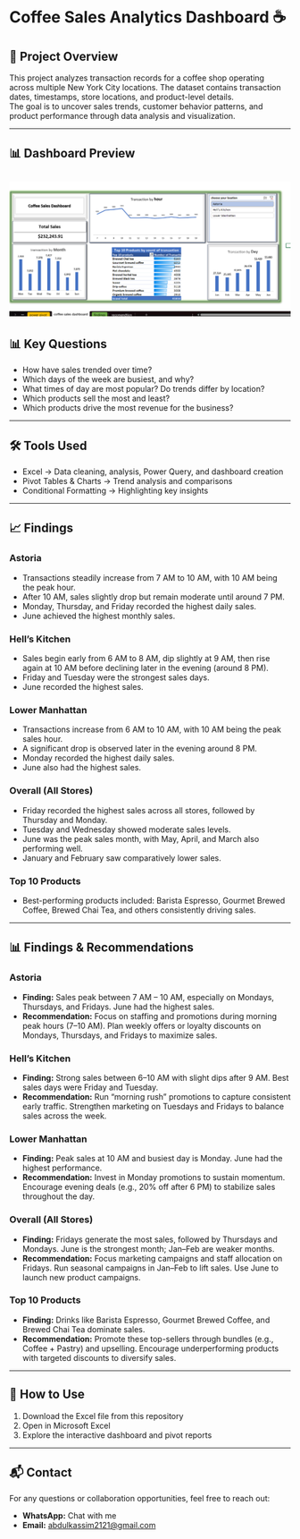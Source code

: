 # Coffee Sales Analytics Dashboard ☕

## 📌 Project Overview
This project analyzes transaction records for a coffee shop operating across multiple New York City locations. The dataset contains transaction dates, timestamps, store locations, and product-level details.  
The goal is to uncover sales trends, customer behavior patterns, and product performance through data analysis and visualization.

---

## 📊 Dashboard Preview
![Coffee Sales Dashboard](./Screenshot%202025-09-05%20173350.png)
---

## 📊 Key Questions
- How have sales trended over time?  
- Which days of the week are busiest, and why?  
- What times of day are most popular? Do trends differ by location?  
- Which products sell the most and least?  
- Which products drive the most revenue for the business?  

---

## 🛠 Tools Used
- Excel → Data cleaning, analysis, Power Query, and dashboard creation  
- Pivot Tables & Charts → Trend analysis and comparisons  
- Conditional Formatting → Highlighting key insights  

---

## 📈 Findings

### Astoria
- Transactions steadily increase from 7 AM to 10 AM, with 10 AM being the peak hour.  
- After 10 AM, sales slightly drop but remain moderate until around 7 PM.  
- Monday, Thursday, and Friday recorded the highest daily sales.  
- June achieved the highest monthly sales.  

### Hell’s Kitchen
- Sales begin early from 6 AM to 8 AM, dip slightly at 9 AM, then rise again at 10 AM before declining later in the evening (around 8 PM).  
- Friday and Tuesday were the strongest sales days.  
- June recorded the highest sales.  

### Lower Manhattan
- Transactions increase from 6 AM to 10 AM, with 10 AM being the peak sales hour.  
- A significant drop is observed later in the evening around 8 PM.  
- Monday recorded the highest daily sales.  
- June also had the highest sales.  

### Overall (All Stores)
- Friday recorded the highest sales across all stores, followed by Thursday and Monday.  
- Tuesday and Wednesday showed moderate sales levels.  
- June was the peak sales month, with May, April, and March also performing well.  
- January and February saw comparatively lower sales.  

### Top 10 Products
- Best-performing products included: Barista Espresso, Gourmet Brewed Coffee, Brewed Chai Tea, and others consistently driving sales.  

---

## 📊 Findings & Recommendations

### Astoria
- **Finding:** Sales peak between 7 AM – 10 AM, especially on Mondays, Thursdays, and Fridays. June had the highest sales.  
- **Recommendation:** Focus on staffing and promotions during morning peak hours (7–10 AM). Plan weekly offers or loyalty discounts on Mondays, Thursdays, and Fridays to maximize sales.

### Hell’s Kitchen
- **Finding:** Strong sales between 6–10 AM with slight dips after 9 AM. Best sales days were Friday and Tuesday.  
- **Recommendation:** Run “morning rush” promotions to capture consistent early traffic. Strengthen marketing on Tuesdays and Fridays to balance sales across the week.

### Lower Manhattan
- **Finding:** Peak sales at 10 AM and busiest day is Monday. June had the highest performance.  
- **Recommendation:** Invest in Monday promotions to sustain momentum. Encourage evening deals (e.g., 20% off after 6 PM) to stabilize sales throughout the day.

### Overall (All Stores)
- **Finding:** Fridays generate the most sales, followed by Thursdays and Mondays. June is the strongest month; Jan–Feb are weaker months.  
- **Recommendation:** Focus marketing campaigns and staff allocation on Fridays. Run seasonal campaigns in Jan–Feb to lift sales. Use June to launch new product campaigns.

### Top 10 Products
- **Finding:** Drinks like Barista Espresso, Gourmet Brewed Coffee, and Brewed Chai Tea dominate sales.  
- **Recommendation:** Promote these top-sellers through bundles (e.g., Coffee + Pastry) and upselling. Encourage underperforming products with targeted discounts to diversify sales.

---

## 🚀 How to Use
1. Download the Excel file from this repository  
2. Open in Microsoft Excel  
3. Explore the interactive dashboard and pivot reports  

---

## 📬 Contact
For any questions or collaboration opportunities, feel free to reach out:  
- **WhatsApp:** Chat with me  
- **Email:** [abdulkassim2121@gmail.com](mailto:abdulkassim2121@gmail.com)  
